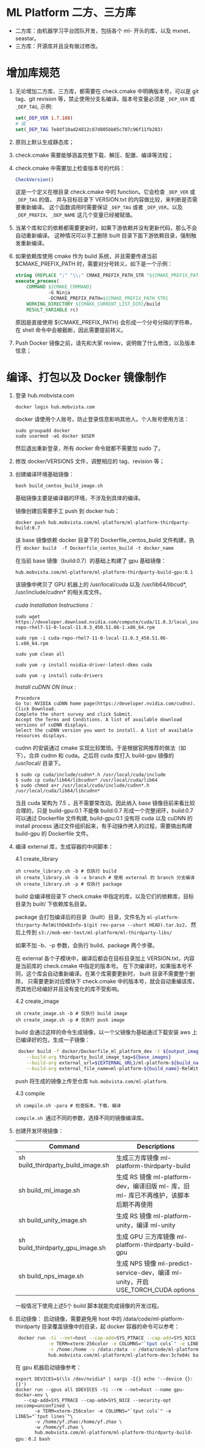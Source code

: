 # ML Platform 二方、三方库

* 二方库：由机器学习平台团队开发，包括各个 ml- 开头的库，以及 mxnet、seastar。
* 三方库：开源库并且没有做过修改。

# 增加库规范
1. 无论增加二方库、三方库，都需要在 check.cmake 中明确版本号，可以是 git tag、git revision 等，禁止使用分支名编译。版本号变量必须是 `_DEP_VER` 或 `_DEP_TAG`, 示例:

    ```cmake
    set(_DEP_VER 1.7.108)
    # 或
    set(_DEP_TAG 7e8df10ad24812c87d805bb05c707c96f11fb283)
    ```
2. 原则上默认生成静态库；
3. check.cmake 需要能够涵盖完整下载、解压、配置、编译等流程；
3. check.cmake 中需要加上检查版本号的代码：
    ```cmake
    CheckVersion()
    ```
    这是一个定义在根目录 check.cmake 中的 function。它会检查 `_DEP_VER` 或 `_DEP_TAG` 的值，
    并与目标目录下 VERSION.txt 的内容做比较，来判断是否需要重新编译。
    这个函数调用时需要保证 `_DEP_TAG` 或者 `_DEP_VER`，以及 `_DEP_PREFIX`、`_DEP_NAME` 这几个变量已经被赋值。

3. 当某个库和它的依赖都需要更新时，如果下游依赖并没有更新代码，那么不会自动重新编译。
这种情况可以手工删除 built 目录下面下游依赖目录，强制触发重新编译。

4. 如果依赖库使用 cmake 作为 build 系统，并且需要传递当前 $CMAKE_PREFIX_PATH 时，需要对分号转义，如下是一个示例：
    ```cmake
    string (REPLACE ";" "\\;" CMAKE_PREFIX_PATH_STR "${CMAKE_PREFIX_PATH}")
    execute_process(
        COMMAND ${CMAKE_COMMAND}
                -G Ninja
                -DCMAKE_PREFIX_PATH=${CMAKE_PREFIX_PATH_STR}
        WORKING_DIRECTORY ${CMAKE_CURRENT_LIST_DIR}/build
        RESULT_VARIABLE rc)
    ```
    原因是直接使用 ${CMAKE_PREFIX_PATH} 会形成一个分号分隔的字符串，在 shell 命令中会被截断，因此需要提前转义。

5. Push Docker 镜像之前，请先和大家 review，说明做了什么修改，以及版本信息；

# 编译、打包以及 Docker 镜像制作
1. 登录 hub.mobvista.com
    ```shell
    docker login hub.mobvista.com
    ```

    docker 请使用个人账号，防止登录信息影响其他人。个人账号使用方法：
    ```shell
    sudo groupadd docker
    sudo usermod -aG docker $USER
    ```
    然后退出重新登录，所有 docker 命令就都不需要加 sudo 了。

2. 修改 docker/VERSIONS 文件，调整相应的 tag、revision 等；

3. 创建编译环境基础镜像：
    ```shell
    bash build_centos_build_image.sh
    ```
    基础镜像主要是编译器的环境，不涉及到具体的编译。


    镜像创建后需要手工 push 到 docker hub：
    ```shell
    docker push hub.mobvista.com/ml-platform/ml-platform-thirdparty-build:0.7
    ```
    该 base 镜像依赖 docker 目录下的 Dockerfile_centos_build 文件构建，执行``` docker build  -f Dockerfile_centos_build -t docker_name```

    在当前 base 镜像（build:0.7）的基础上构建了 gpu 基础镜像：

    ```shell
    hub.mobvista.com/ml-platform/ml-platform-thirdparty-build-gpu:0.1 
    ```
    该镜像中拷贝了 GPU 机器上的 /usr/local/cuda 以及 /usr/lib64/libcud*, /usr/include/cudnn* 的相关库文件。

    *cuda Installation Instructions：*
    ```shell
    sudo wget https://developer.download.nvidia.com/compute/cuda/11.0.3/local_installers/cuda-repo-rhel7-11-0-local-11.0.3_450.51.06-1.x86_64.rpm

    sudo rpm -i cuda-repo-rhel7-11-0-local-11.0.3_450.51.06-1.x86_64.rpm
    
    sudo yum clean all
    
    sudo yum -y install nvidia-driver-latest-dkms cuda
    
    sudo yum -y install cuda-drivers
    ```

    *Install cuDNN ON linux :*
    ```base
    Procedure
    Go to: NVIDIA cuDNN home page(https://developer.nvidia.com/cudnn).
    Click Download.
    Complete the short survey and click Submit.
    Accept the Terms and Conditions. A list of available download versions of cuDNN displays.
    Select the cuDNN version you want to install. A list of available resources displays.
    ```
    cudnn 的安装通过 cmake 实现比较繁琐。于是根据官网推荐的做法（如下），合并 cudnn 和 cuda。之后将 cuda 库打入 build-gpu 镜像的 /usr/local/ 目录下。
    ```
    $ sudo cp cuda/include/cudnn*.h /usr/local/cuda/include
    $ sudo cp cuda/lib64/libcudnn* /usr/local/cuda/lib64
    $ sudo chmod a+r /usr/local/cuda/include/cudnn*.h /usr/local/cuda/lib64/libcudnn*
    ``` 
    当且 cuda 架构为 7.5 ，且不需要常改动。因此纳入 base 镜像目前来看比较合理的，只是 build-gpu:0.1 不能像 build:0.7 形成一个完整闭环，build:0.7 可以通过 Dockerfile 文件构建, build-gpu:0.1 没有将 cuda 以及 cuDNN 的 install process 通过文件组织起来，有手动操作拷入的过程，需要搞出构建 build-gpu 的 Dockerfile 文件。
4. 编译 external 库，生成容器的中间脚本：
    
    4.1 create_library
    ```shell
    sh create_library.sh -b # 仅执行 build
    sh create_library.sh -b -v branch # 使用 external 的 branch 分支编译
    sh create_library.sh -p # 仅执行 package
    ```

    build 会编译根目录下 check.cmake 中指定的库，以及它们的依赖库，目标目录为 built/ 下依赖库名目录。

    package 会打包编译后的目录（built）目录，文件名为 ```ml-platform-thirparty-RelWithDebInfo-$(git rev-parse --short HEAD).tar.bz2，```
    然后上传到 ```s3://mob-emr-test/ml-platform/ml-thirdparty-libs/```

    如果不加 -b、-p 参数，会执行 build、package 两个步骤。

    在 external 各个子模块中，编译后都会在目标目录加上 VERSION.txt，内容是当前库的 check.cmake 中指定的版本号。
    在下次编译时，如果版本号不同，这个库会自动重新编译。在某个库需要更新时， built 目录不需要整个删除，
    只需要更新对应模块下 check.cmake 中的版本号，就会自动重编该库，而其他已经编好并且没有变化的库不受影响。

    4.2 create_image
    ```shell
    sh create_image.sh -b # 仅执行 build image
    sh create_image.sh -p # 仅执行 push image
    ```

    build 会通过这样的命令生成镜像，以一个父镜像为基础通过下载安装 aws 上已编译好的包，生成一子镜像：

    ```bash
     docker build -f docker/Dockerfile_ml_platform_dev -t ${output_images} \
        --build-arg thirdparty_build_image_tag=${base_images}             \
        --build-arg external_url=${EXTERNAL_URL}/ml-platform-${build_name}-RelWithDebInfo-${external_version}.tar.bz2 \
        --build-arg external_file_name=ml-platform-${build_name}-RelWithDebInfo-${external_version}.tar.bz2 .

    ``` 
    push 将生成的镜像上传至仓库 ```hub.mobvista.com/ml-platform```.


    4.3 compile
    ```shell
    sh compile.sh -para # 检查版本，下载，编译
    ```

    ```compile.sh ```通过不同的参数，选择不同的镜像编译库。

5. 创建开发环境镜像：
   
    |Command|Descriptions|
   | --- | --- |
   | sh build_thirdparty_build_image.sh|生成三方库镜像 ml-platform-thirdparty-build|
   | sh build_ml_image.sh|生成 RS 镜像 ml-platform-dev，编译旧版 ml- 库，旧 ml- 库已不再维护，该脚本后期不再使用|
   | sh build_unity_image.sh|生成 RS 镜像 ml-platform-unity，编译 ml-unity|
   | sh build_thirdparty_gpu_image.sh| 生成 GPU 三方库镜像 ml-platform-thirdparty-build-gpu|
   | sh build_nps_image.sh |生成 NPS 镜像 ml-predict-service-dev，编译 ml-unity，开启 USE_TORCH_CUDA options|

   一般情况下使用上述5个 build 脚本就能完成镜像的开发过程。

6. 启动镜像：
    启动镜像，需要避免用 host 中的 /data/code/ml-platform-thirdparty 目录覆盖镜像中的目录，起 docker 容器的命令可以参考：
   ```bash
    docker run -ti --net=host --cap-add=SYS_PTRACE --cap-add=SYS_NICE --security-opt seccomp=unconfined  \
               -e TERM=xterm-256color -e COLUMNS="`tput cols`" -e LINES="`tput lines`" \
               -v /home:/home -v /data:/data -v /data/code/ml-platform-thirdparty \
               hub.mobvista.com/ml-platform/ml-platform-dev:3cfe04c bash
    ```

    在 gpu 机器启动镜像参考：
    ```
    export DEVICES=$(\ls /dev/nvidia* | xargs -I{} echo '--device {}:{}')
    docker run --gpus all $DEVICES -ti --rm --net=host --name gpu-docker-env \
	   --cap-add=SYS_PTRACE --cap-add=SYS_NICE --security-opt seccomp=unconfined \
           -e TERM=xterm-256color -e COLUMNS="`tput cols`" -e LINES="`tput lines`"\
           -v /home/yf.zhao:/home/yf.zhao \
	       -w /home/yf.zhao \
           hub.mobvista.com/ml-platform/ml-platform-thirdparty-build-gpu：0.2 bash

    ```


   
    

